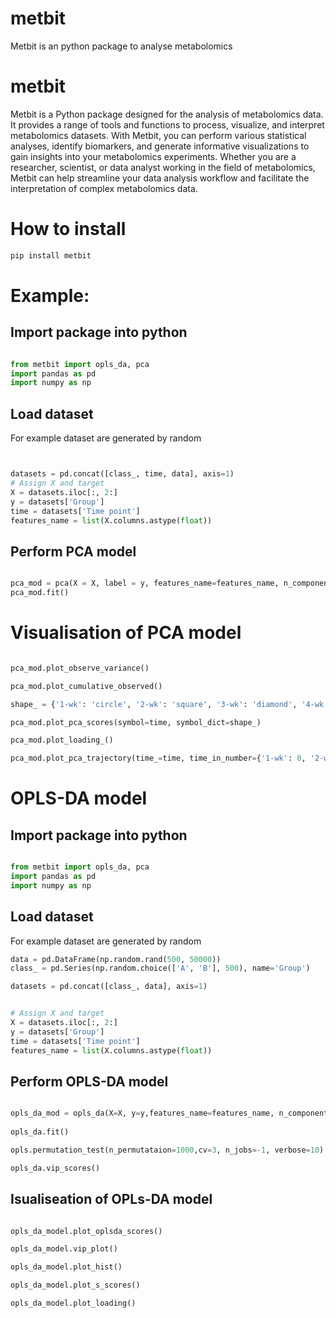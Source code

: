 # metbit
 Metbit is an python package to analyse metabolomics


# metbit

Metbit is a Python package designed for the analysis of metabolomics data. It provides a range of tools and functions to process, visualize, and interpret metabolomics datasets. With Metbit, you can perform various statistical analyses, identify biomarkers, and generate informative visualizations to gain insights into your metabolomics experiments. Whether you are a researcher, scientist, or data analyst working in the field of metabolomics, Metbit can help streamline your data analysis workflow and facilitate the interpretation of complex metabolomics data.


# How to install

```bash
pip install metbit
```

# Example:

## Import package into python

```python

from metbit import opls_da, pca
import pandas as pd
import numpy as np
```

## Load dataset
For example dataset are generated by random

```python


datasets = pd.concat([class_, time, data], axis=1)
# Assign X and target
X = datasets.iloc[:, 2:]
y = datasets['Group']
time = datasets['Time point']
features_name = list(X.columns.astype(float))
```

## Perform PCA model
```python

pca_mod = pca(X = X, label = y, features_name=features_name, n_components=2, scale='pareto', random_state=42, test_size=0.3)
pca_mod.fit()

```

# Visualisation of PCA model

```python

pca_mod.plot_observe_variance()

pca_mod.plot_cumulative_observed()

shape_ = {'1-wk': 'circle', '2-wk': 'square', '3-wk': 'diamond', '4-wk': 'cross'}

pca_mod.plot_pca_scores(symbol=time, symbol_dict=shape_)

pca_mod.plot_loading_()

pca_mod.plot_pca_trajectory(time_=time, time_in_number={'1-wk': 0, '2-wk': 1, '3-wk': 2, '4-wk': 3}, color_dict={'A': '#636EFA', 'B': '#EF553B', 'C': '#00CC96'}, symbol_dict=shape_)

```


# OPLS-DA model

## Import package into python

```python

from metbit import opls_da, pca
import pandas as pd
import numpy as np
```

## Load dataset
For example dataset are generated by random

```python
data = pd.DataFrame(np.random.rand(500, 50000))
class_ = pd.Series(np.random.choice(['A', 'B'], 500), name='Group')

datasets = pd.concat([class_, data], axis=1)


# Assign X and target
X = datasets.iloc[:, 2:]
y = datasets['Group']
time = datasets['Time point']
features_name = list(X.columns.astype(float))
```

## Perform OPLS-DA model

```python

opls_da_mod = opls_da(X=X, y=y,features_name=features_name, n_components=2, scale='pareto', kfold=3, estimator='opls', random_state=42):
        
opls_da.fit()

opls.permutation_test(n_permutataion=1000,cv=3, n_jobs=-1, verbose=10)

opls_da.vip_scores()


```


## Isualiseation of OPLs-DA model


```python

opls_da_model.plot_oplsda_scores()

opls_da_model.vip_plot()

opls_da_model.plot_hist()

opls_da_model.plot_s_scores()

opls_da_model.plot_loading()

```

